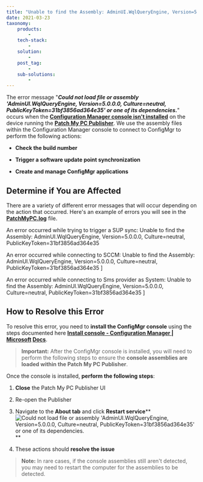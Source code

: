 ```yaml
---
title: "Unable to find the Assembly: AdminUI.WqlQueryEngine, Version=5.0.0.0, Culture=neutral"
date: 2021-03-23
taxonomy:
    products:
        - 
    tech-stack:
        - 
    solution:
        - 
    post_tag:
        - 
    sub-solutions:
        - 
---
```


The error message "_**Could not load file or assembly 'AdminUI.WqlQueryEngine, Version=5.0.0.0, Culture=neutral, PublicKeyToken=31bf3856ad364e35' or one of its dependencies.**_" occurs when the **[Configuration Manager console isn't installed](https://docs.microsoft.com/en-us/mem/configmgr/core/servers/deploy/install/install-consoles)** on the device running the **[Patch My PC Publisher](https://patchmypc.com/docs)**. We use the assembly files within the Configuration Manager console to connect to ConfigMgr to perform the following actions:

- **Check the build number**

- **Trigger a software update point synchronization**

- **Create and manage ConfigMgr applications**

## Determine if You are Affected

There are a variety of different error messages that will occur depending on the action that occurred. Here's an example of errors you will see in the **[PatchMyPC.log](/collecting-log-files-for-patch-my-pc-support#publishing-service-app-logs-intune)** file.

An error occurred while trying to trigger a SUP sync: Unable to find the Assembly: AdminUI.WqlQueryEngine, Version=5.0.0.0, Culture=neutral, PublicKeyToken=31bf3856ad364e35

An error occurred while connecting to SCCM: Unable to find the Assembly: AdminUI.WqlQueryEngine, Version=5.0.0.0, Culture=neutral, PublicKeyToken=31bf3856ad364e35 \]

An error occurred while connecting to Sms provider as System: Unable to find the Assembly: AdminUI.WqlQueryEngine, Version=5.0.0.0, Culture=neutral, PublicKeyToken=31bf3856ad364e35 \]

## How to Resolve this Error

To resolve this error, you need to **install the ConfigMgr console** using the steps documented here **[Install console - Configuration Manager | Microsoft](https://docs.microsoft.com/en-us/mem/configmgr/core/servers/deploy/install/install-consoles) [Docs](https://docs.microsoft.com/en-us/mem/configmgr/core/servers/deploy/install/install-consoles)**.

> **Important:** After the ConfigMgr console is installed, you will need to perform the following steps to ensure the **console assemblies are loaded within the Patch My PC Publisher**.

Once the console is installed, **perform the following steps**:

1. **Close** the Patch My PC Publisher UI

3. Re-open the Publisher

5. Navigate to the **About tab** and click **Restart service****
    ![Could not load file or assembly 'AdminUI.WqlQueryEngine, Version=5.0.0.0, Culture=neutral, PublicKeyToken=31bf3856ad364e35' or one of its dependencies.](images/Could-not-load-file-or-assembly-AdminUI.WqlQueryEngine.png)
    **

7. These actions should **resolve the issue**

> **Note:** In rare cases, if the console assemblies still aren't detected, you may need to restart the computer for the assemblies to be detected.
